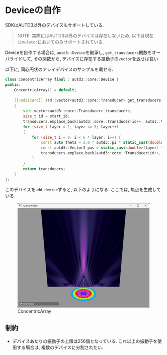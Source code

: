# Deviceの自作

SDKはAUTD3以外のデバイスもサポートしている.

> NOTE: 実際にはAUTD3以外のデバイスは存在しないため, 以下は現在`Simulator`においてのみサポートされている.


Deviceを自作する場合は, `autd3::Device`を継承し, `get_transducers`関数をオーバライドして, その関数から, デバイスに存在する振動子の`vector`を返せば良い.

以下に, 同心円状のアレイデバイスのサンプルを載せる.

```cpp
class ConcentricArray final : autd3::core::Device {
public:
	ConcentricArray() = default;

	[[nodiscard]] std::vector<autd3::core::Transducer> get_transducers(const size_t start_id) const override
	{
		std::vector<autd3::core::Transducer> transducers;
		size_t id = start_id;
		transducers.emplace_back(autd3::core::Transducer(id++, autd3::Vector3::Zero(), autd3::Quaternion::Identity()));
		for (size_t layer = 1; layer <= 5; layer++)
		{
			for (size_t i = 0; i < 6 * layer; i++) {
				const auto theta = 2.0 * autd3::pi * static_cast<double>(i) / static_cast<double>(6 * layer);
				const autd3::Vector3 pos = static_cast<double>(layer) * 10.0 * autd3::Vector3(std::cos(theta), std::sin(theta), 0);
				transducers.emplace_back(autd3::core::Transducer(id++, pos, autd3::Quaternion::Identity()));
			}
		}
		return transducers;
	}
};
```

このデバイスを`add_device`すると, 以下のようになる.
ここでは, 焦点を生成している.

<figure>
  <img src="../../fig/Users_Manual/custom_device.jpg"/>
  <figcaption>ConcentricArray</figcaption>
</figure>


## 制約

- デバイスあたりの振動子の上限は256個となっている. これ以上の振動子を使用する場合は, 複数のデバイスに分割されたい.
